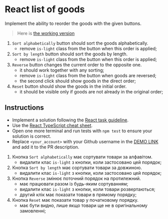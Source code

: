 # React list of goods

Implement the ability to reorder the goods with the given buttons.

> Here is [the working version](https://mate-academy.github.io/react_list-of-goods/)

1. `Sort alphabetically` button should sort the goods alphabetically.
    - remove `is-light` class from the button when this order is applied;
1. `Sort by length` button should sort the goods by length.
    - remove `is-light` class from the button when this order is applied;
1. `Reverse` button changes the current order to the opposite one. 
    - it should work together with any sorting;
    - remove `is-light` class from the button when goods are reversed;
    - the second click should show goods in the direct order;
1. `Reset` button should show the goods in the initial order.
    - it should be visible only if goods are not already in the original order;

## Instructions

- Implement a solution following the [React task guideline](https://github.com/mate-academy/react_task-guideline#react-tasks-guideline).
- Use the [React TypeScript cheat sheet](https://mate-academy.github.io/fe-program/js/extra/react-typescript).
- Open one more terminal and run tests with `npm test` to ensure your solution is correct.
- Replace `<your_account>` with your Github username in the [DEMO LINK](https://<your_account>.github.io/react_list-of-goods/) and add it to the PR description.

1. Кнопка `Sort alphabetically` має сортувати товари за алфавітом.
     - видалити клас `is-light` з кнопки, коли застосовано цей порядок;
2. Кнопка `Sort by length` має сортувати товари за довжиною.
     - видалити клас `is-light` з кнопки, коли застосовано цей порядок;
3. Кнопка `Reverse` змінює поточний порядок на протилежний.
     - має працювати разом із будь-яким сортуванням;
     - видалити клас `is-light` з кнопки, коли товари розвертаються;
     - другий клік має показати товари в прямому порядку;
4. Кнопка `Reset` має показати товар у початковому порядку.
     - має бути видно, лише якщо товари ще не в оригінальному замовленні;
